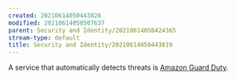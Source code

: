 ```yaml
---
created: 20210614050443826
modified: 20210614050507637
parent: Security and Identity/20210614050424365
stream-type: default
title: Security and Identity/20210614050443819
---
```

A service that automatically detects threats is <a href="#Amazon%20Guard%20Duty" class="tc-tiddlylink tc-tiddlylink-missing">Amazon Guard Duty</a>.
